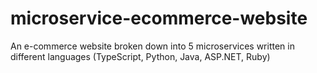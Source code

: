 # microservice-ecommerce-website
An e-commerce website broken down into 5 microservices written in different languages (TypeScript, Python, Java, ASP.NET, Ruby)

